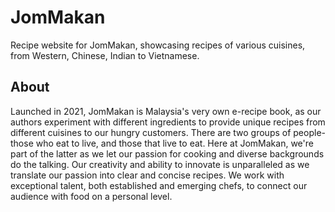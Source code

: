# JomMakan
Recipe website for JomMakan, showcasing recipes of various cuisines, from Western, Chinese, Indian to Vietnamese. 

## About 
Launched in 2021, JomMakan is Malaysia's very own e-recipe book, as our authors experiment with 
different ingredients to provide unique recipes from different cuisines to our hungry customers. 
There are two groups of people- those who eat to live, and those that live to eat. 
Here at JomMakan, we're part of the latter as we let our passion for cooking and diverse backgrounds do the talking. 
Our creativity and ability to innovate is unparalleled as we translate our passion into clear and concise recipes.
We work with exceptional talent, both established and emerging chefs, to connect our audience with food on a personal level. 
